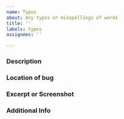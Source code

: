 ```yaml
---
name: Typos
about: Any typos or misspellings of words
title: ''
labels: typos
assignees: ''

---
```


### Description
<!-- Just a short description of the problem you're having -->


### Location of bug
<!-- Please provide a brief description of where and when in the game the error is located -->


### Excerpt or Screenshot
<!-- Please either post a screenshot of the error or an excerpt/quote to help us find it -->


### Additional Info
<!-- If you have any additional information drop it here -->
